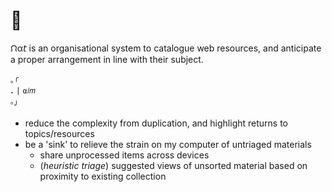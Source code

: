 # :ant:

ᙁα𝘵 is an organisational system to catalogue web resources, and anticipate a proper arrangement in line with their subject.

<sub>｡</sub>`╭  `  
__.__ `|` `⍺𝑖𝑚`  
<sup>｡</sup>`╯`  

- reduce the complexity from duplication, and highlight returns to topics/resources
- be a 'sink' to relieve the strain on my computer of untriaged materials
  - share unprocessed items across devices
  - (_heuristic triage_) suggested views of unsorted material based on proximity to existing collection
